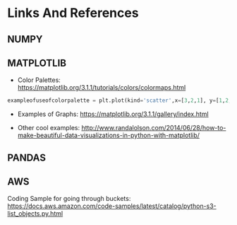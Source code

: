 # Links And References

## NUMPY


## MATPLOTLIB
* Color Palettes: https://matplotlib.org/3.1.1/tutorials/colors/colormaps.html
```python
exampleofuseofcolorpalette = plt.plot(kind='scatter',x=[3,2,1], y=[1,2,3], c=[5,6,7], colormap='jet')
```
* Examples of Graphs: https://matplotlib.org/3.1.1/gallery/index.html

* Other cool examples: http://www.randalolson.com/2014/06/28/how-to-make-beautiful-data-visualizations-in-python-with-matplotlib/

## PANDAS
## AWS
Coding Sample for going through buckets: https://docs.aws.amazon.com/code-samples/latest/catalog/python-s3-list_objects.py.html
